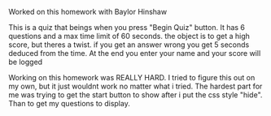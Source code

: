 Worked on this homework with Baylor Hinshaw

This is a quiz that beings when you press "Begin Quiz" button. It has 6 questions and  a max time limit of 60 seconds. the object is to get a high score, but theres a twist. if you get an answer wrong you get 5 seconds deduced from the time. At the end you enter your name and your score will be logged

Working on this homework was REALLY HARD. I tried to figure this out on my own, but it just wouldnt work no matter what i tried. The hardest part for me was trying to get the start button to show after i put the css style "hide". Than to get my questions to display.

